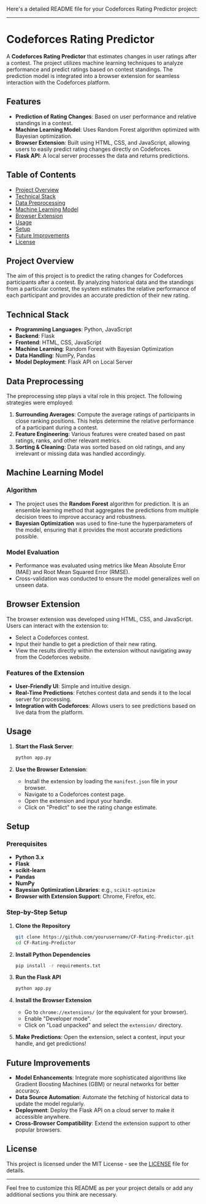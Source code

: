Here's a detailed README file for your Codeforces Rating Predictor project:

---

# Codeforces Rating Predictor

A **Codeforces Rating Predictor** that estimates changes in user ratings after a contest. The project utilizes machine learning techniques to analyze performance and predict ratings based on contest standings. The prediction model is integrated into a browser extension for seamless interaction with the Codeforces platform.

## Features

- **Prediction of Rating Changes**: Based on user performance and relative standings in a contest.
- **Machine Learning Model**: Uses Random Forest algorithm optimized with Bayesian optimization.
- **Browser Extension**: Built using HTML, CSS, and JavaScript, allowing users to easily predict rating changes directly on Codeforces.
- **Flask API**: A local server processes the data and returns predictions.

## Table of Contents

- [Project Overview](#project-overview)
- [Technical Stack](#technical-stack)
- [Data Preprocessing](#data-preprocessing)
- [Machine Learning Model](#machine-learning-model)
- [Browser Extension](#browser-extension)
- [Usage](#usage)
- [Setup](#setup)
- [Future Improvements](#future-improvements)
- [License](#license)

## Project Overview

The aim of this project is to predict the rating changes for Codeforces participants after a contest. By analyzing historical data and the standings from a particular contest, the system estimates the relative performance of each participant and provides an accurate prediction of their new rating.

## Technical Stack

- **Programming Languages**: Python, JavaScript
- **Backend**: Flask
- **Frontend**: HTML, CSS, JavaScript
- **Machine Learning**: Random Forest with Bayesian Optimization
- **Data Handling**: NumPy, Pandas
- **Model Deployment**: Flask API on Local Server

## Data Preprocessing

The preprocessing step plays a vital role in this project. The following strategies were employed:

1. **Surrounding Averages**: Compute the average ratings of participants in close ranking positions. This helps determine the relative performance of a participant during a contest.
2. **Feature Engineering**: Various features were created based on past ratings, ranks, and other relevant metrics.
3. **Sorting & Cleaning**: Data was sorted based on old ratings, and any irrelevant or missing data was handled accordingly.

## Machine Learning Model

### Algorithm

- The project uses the **Random Forest** algorithm for prediction. It is an ensemble learning method that aggregates the predictions from multiple decision trees to improve accuracy and robustness.
- **Bayesian Optimization** was used to fine-tune the hyperparameters of the model, ensuring that it provides the most accurate predictions possible.

### Model Evaluation

- Performance was evaluated using metrics like Mean Absolute Error (MAE) and Root Mean Squared Error (RMSE).
- Cross-validation was conducted to ensure the model generalizes well on unseen data.

## Browser Extension

The browser extension was developed using HTML, CSS, and JavaScript. Users can interact with the extension to:
- Select a Codeforces contest.
- Input their handle to get a prediction of their new rating.
- View the results directly within the extension without navigating away from the Codeforces website.

### Features of the Extension

- **User-Friendly UI**: Simple and intuitive design.
- **Real-Time Predictions**: Fetches contest data and sends it to the local server for processing.
- **Integration with Codeforces**: Allows users to see predictions based on live data from the platform.

## Usage

1. **Start the Flask Server**: 
   ```bash
   python app.py
   ```

2. **Use the Browser Extension**:
   - Install the extension by loading the `manifest.json` file in your browser.
   - Navigate to a Codeforces contest page.
   - Open the extension and input your handle.
   - Click on "Predict" to see the rating change estimate.

## Setup

### Prerequisites

- **Python 3.x**
- **Flask**
- **scikit-learn**
- **Pandas**
- **NumPy**
- **Bayesian Optimization Libraries**: e.g., `scikit-optimize`
- **Browser with Extension Support**: Chrome, Firefox, etc.

### Step-by-Step Setup

1. **Clone the Repository**
   ```bash
   git clone https://github.com/yourusername/CF-Rating-Predictor.git
   cd CF-Rating-Predictor
   ```

2. **Install Python Dependencies**
   ```bash
   pip install -r requirements.txt
   ```

3. **Run the Flask API**
   ```bash
   python app.py
   ```

4. **Install the Browser Extension**
   - Go to `chrome://extensions/` (or the equivalent for your browser).
   - Enable "Developer mode".
   - Click on "Load unpacked" and select the `extension/` directory.

5. **Make Predictions**: Open the extension, select a contest, input your handle, and get predictions!

## Future Improvements

- **Model Enhancements**: Integrate more sophisticated algorithms like Gradient Boosting Machines (GBM) or neural networks for better accuracy.
- **Data Source Automation**: Automate the fetching of historical data to update the model regularly.
- **Deployment**: Deploy the Flask API on a cloud server to make it accessible anywhere.
- **Cross-Browser Compatibility**: Extend the extension support to other popular browsers.

## License

This project is licensed under the MIT License - see the [LICENSE](LICENSE) file for details.

---

Feel free to customize this README as per your project details or add any additional sections you think are necessary.
